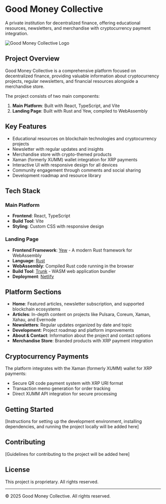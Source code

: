 # Good Money Collective

A private institution for decentralized finance, offering educational resources, newsletters, and merchandise with cryptocurrency payment integration.

![Good Money Collective Logo](https://goodmoneycollective.com/images/logo.png)

## Project Overview

Good Money Collective is a comprehensive platform focused on decentralized finance, providing valuable information about cryptocurrency projects, regular newsletters, and financial resources alongside a merchandise store.

The project consists of two main components:
1. **Main Platform**: Built with React, TypeScript, and Vite
2. **Landing Page**: Built with Rust and Yew, compiled to WebAssembly

## Key Features

- Educational resources on blockchain technologies and cryptocurrency projects
- Newsletter with regular updates and insights
- Merchandise store with crypto-themed products
- Xaman (formerly XUMM) wallet integration for XRP payments
- Interactive UI with responsive design for all devices
- Community engagement through comments and social sharing
- Development roadmap and resource library

## Tech Stack

### Main Platform
- **Frontend**: React, TypeScript
- **Build Tool**: Vite
- **Styling**: Custom CSS with responsive design

### Landing Page
- **Frontend Framework**: [Yew](https://yew.rs/) - A modern Rust framework for WebAssembly
- **Language**: [Rust](https://www.rust-lang.org/)
- **WebAssembly**: Compiled Rust code running in the browser
- **Build Tool**: [Trunk](https://trunkrs.dev/) - WASM web application bundler
- **Deployment**: [Netlify](https://www.netlify.com/)

## Platform Sections

- **Home**: Featured articles, newsletter subscription, and supported blockchain ecosystems
- **Articles**: In-depth content on projects like Pulsara, Coreum, Xaman, Xahau, and Evernode
- **Newsletters**: Regular updates organized by date and topic
- **Development**: Project roadmap and platform improvements
- **About & Contact**: Information about the project and contact options
- **Merchandise Store**: Branded products with XRP payment integration

## Cryptocurrency Payments

The platform integrates with the Xaman (formerly XUMM) wallet for XRP payments:
- Secure QR code payment system with XRP URI format
- Transaction memo generation for order tracking
- Direct XUMM API integration for secure processing

## Getting Started

[Instructions for setting up the development environment, installing dependencies, and running the project locally will be added here]

## Contributing

[Guidelines for contributing to the project will be added here]

## License

This project is proprietary. All rights reserved.

---

© 2025 Good Money Collective. All rights reserved.
